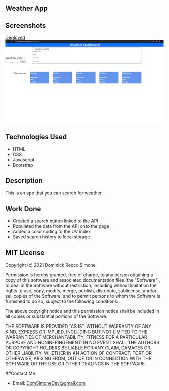 ## Weather App

## Screenshots
[Deployed](https://dominick-simone.github.io/Weather-App)
![Work-Day-Scheduler Screenshot](https://github.com/Dominick-Simone/Weather-App/blob/main/Screenshot.png)

## Technologies Used
* HTML 
* CSS
* Javascript
* Bootstrap

## Description
This is an app that you can search for weather.

## Work Done
* Created a search button linked to the API
* Populated the data from the API onto the page
* Added a color coding to the UV index 
* Saved search history to local storage

## MIT License

Copyright (c) 2021 Dominick Rocco Simone

Permission is hereby granted, free of charge, to any person obtaining a copy of this software and associated documentation files (the "Software"), to deal in the Software without restriction, including without limitation the rights to use, copy, modify, merge, publish, distribute, sublicense, and/or sell copies of the Software, and to permit persons to whom the Software is furnished to do so, subject to the following conditions:

The above copyright notice and this permission notice shall be included in all copies or substantial portions of the Software.

THE SOFTWARE IS PROVIDED "AS IS", WITHOUT WARRANTY OF ANY KIND, EXPRESS OR IMPLIED, INCLUDING BUT NOT LIMITED TO THE WARRANTIES OF MERCHANTABILITY, FITNESS FOR A PARTICULAR PURPOSE AND NONINFRINGEMENT. IN NO EVENT SHALL THE AUTHORS OR COPYRIGHT HOLDERS BE LIABLE FOR ANY CLAIM, DAMAGES OR OTHER LIABILITY, WHETHER IN AN ACTION OF CONTRACT, TORT OR OTHERWISE, ARISING FROM, OUT OF OR IN CONNECTION WITH THE SOFTWARE OR THE USE OR OTHER DEALINGS IN THE SOFTWARE.

##Contact Me 
* Email: DomSimoneDev@gmail.com
